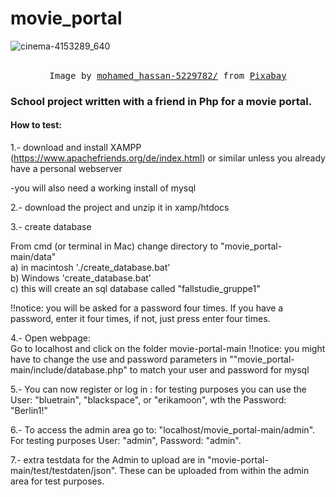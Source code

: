 # movie_portal


![cinema-4153289_640](https://user-images.githubusercontent.com/85740167/230725855-1da7d3c5-a79b-455a-b6aa-d198052213b5.jpg)
<div align="center">
<br><samp>Image by <a href="https://pixabay.com/users/mohamed_hassan-5229782/?utm_source=link-attribution&amp;utm_medium=referral&amp;utm_campaign=image&amp;utm_content=4153289">mohamed_hassan-5229782/</a> from <a href="https://pixabay.com//?utm_source=link-attribution&amp;utm_medium=referral&amp;utm_campaign=image&amp;utm_content=4153289">Pixabay</a></samp> 
 </div>

### School project written with a friend in Php for a movie portal.



#### How to test:


1.-  download and install XAMPP (https://www.apachefriends.org/de/index.html) or similar unless you already have a personal webserver

-you will also need a working install of mysql

2.- download the project and unzip it in xamp/htdocs

3.- create database

From cmd (or terminal in Mac) change directory to "movie_portal-main/data" <br>
a) in macintosh './create_database.bat' <br>
b) Windows 'create_database.bat' <br>
c) this will create an sql database called "fallstudie_gruppe1"


!!notice: you will be asked for a password four times. If you have a password, enter it four times, if not, just press enter four times.

4.- Open webpage: <br>
Go to localhost and click on the folder movie-portal-main
!!notice: you might have to change the use and password parameters in ""movie_portal-main/include/database.php" to match your user and password for mysql

5.- You can now register or log in :  for testing purposes you can use the User: "bluetrain", "blackspace", or "erikamoon", wth the Password: "Berlin1!"

6.- To access the admin area go to: "localhost/movie_portal-main/admin". For testing purposes User: "admin", Password: "admin".


7.- extra testdata for the Admin to upload are in "movie-portal-main/test/testdaten/json". These can be uploaded from within the admin area for test purposes.


